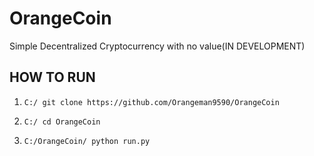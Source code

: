 # OrangeCoin

Simple Decentralized Cryptocurrency with no value(IN DEVELOPMENT)

HOW TO RUN
-----------------
1. ```C:/ git clone https://github.com/Orangeman9590/OrangeCoin```

2. ```C:/ cd OrangeCoin```

3. ```C:/OrangeCoin/ python run.py```

